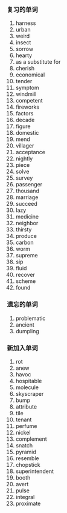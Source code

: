 ### 复习的单词

1. harness
2. urban
3. weird
4. insect
5. sorrow
6. hearty
7. as a substitute for
8. cherish
9. economical
10. tender
11. symptom
12. windmill
13. competent
14. fireworks
15. factors
16. decade
17. figure
18. domestic
19. mend
20. villager
21. acceptance
22. nightly
23. piece
24. solve
25. survey
26. passenger
27. thousand
28. marriage
29. succeed
30. lazy
31. medicine
32. neighbor
33. thirsty
34. produce
35. carbon
36. worm
37. supreme
38. sip
39. fluid
40. recover
41. scheme
42. found





### 遗忘的单词

1. problematic
2. ancient
3. dumpling



### 新加入单词

1. rot
2. anew
3. havoc
4. hospitable
5. molecule
6. skyscraper
7. bump
8. attribute
9. tile
10. tenant
11. perfume
12. nickel
13. complement
14. snatch
15. pyramid
16. resemble
17. chopstick
18. superintendent
19. booth
20. avert
21. pulse
22. integral
23. proximate